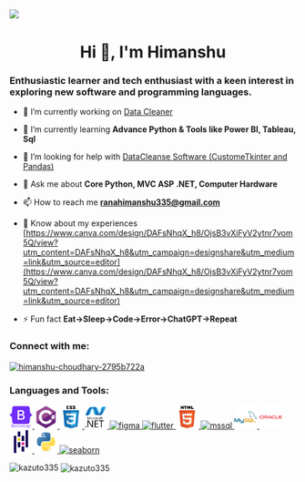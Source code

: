 <img src="https://www.infosectrain.com/wp-content/uploads/2023/04/DATA-SCIENCE-TOOLS-COVERED.jpg">
<h1 align="center">Hi 👋, I'm Himanshu</h1>
<h3 align="left">Enthusiastic learner and tech enthusiast with a keen interest in exploring new software and programming languages.</h3>

- 🔭 I’m currently working on [Data Cleaner](https://github.com/Kazuto335/DataCleaner)

- 🌱 I’m currently learning **Advance Python & Tools like Power BI, Tableau, Sql**

- 🤝 I’m looking for help with [DataCleanse Software (CustomeTkinter and Pandas)](https://github.com/Kazuto335/DataCleaner)

- 💬 Ask me about **Core Python, MVC ASP .NET, Computer Hardware**

- 📫 How to reach me **ranahimanshu335@gmail.com**

- 📄 Know about my experiences [https://www.canva.com/design/DAFsNhqX_h8/OjsB3vXiFyV2ytnr7vom5Q/view?utm_content=DAFsNhqX_h8&utm_campaign=designshare&utm_medium=link&utm_source=editor](https://www.canva.com/design/DAFsNhqX_h8/OjsB3vXiFyV2ytnr7vom5Q/view?utm_content=DAFsNhqX_h8&utm_campaign=designshare&utm_medium=link&utm_source=editor)

- ⚡ Fun fact **Eat->Sleep->Code->Error->ChatGPT->Repeat**

<h3 align="left">Connect with me:</h3>
<p align="left">
<a href="https://linkedin.com/in/himanshu-choudhary-2795b722a" target="blank"><img align="center" src="https://raw.githubusercontent.com/rahuldkjain/github-profile-readme-generator/master/src/images/icons/Social/linked-in-alt.svg" alt="himanshu-choudhary-2795b722a" height="30" width="40" /></a>
</p>

<h3 align="left">Languages and Tools:</h3>
<p align="left"> <a href="https://getbootstrap.com" target="_blank" rel="noreferrer"> <img src="https://raw.githubusercontent.com/devicons/devicon/master/icons/bootstrap/bootstrap-plain-wordmark.svg" alt="bootstrap" width="40" height="40"/> </a> <a href="https://www.w3schools.com/cs/" target="_blank" rel="noreferrer"> <img src="https://raw.githubusercontent.com/devicons/devicon/master/icons/csharp/csharp-original.svg" alt="csharp" width="40" height="40"/> </a> <a href="https://www.w3schools.com/css/" target="_blank" rel="noreferrer"> <img src="https://raw.githubusercontent.com/devicons/devicon/master/icons/css3/css3-original-wordmark.svg" alt="css3" width="40" height="40"/> </a> <a href="https://dotnet.microsoft.com/" target="_blank" rel="noreferrer"> <img src="https://raw.githubusercontent.com/devicons/devicon/master/icons/dot-net/dot-net-original-wordmark.svg" alt="dotnet" width="40" height="40"/> </a> <a href="https://www.figma.com/" target="_blank" rel="noreferrer"> <img src="https://www.vectorlogo.zone/logos/figma/figma-icon.svg" alt="figma" width="40" height="40"/> </a> <a href="https://flutter.dev" target="_blank" rel="noreferrer"> <img src="https://www.vectorlogo.zone/logos/flutterio/flutterio-icon.svg" alt="flutter" width="40" height="40"/> </a> <a href="https://www.w3.org/html/" target="_blank" rel="noreferrer"> <img src="https://raw.githubusercontent.com/devicons/devicon/master/icons/html5/html5-original-wordmark.svg" alt="html5" width="40" height="40"/> </a> <a href="https://www.microsoft.com/en-us/sql-server" target="_blank" rel="noreferrer"> <img src="https://www.svgrepo.com/show/303229/microsoft-sql-server-logo.svg" alt="mssql" width="40" height="40"/> </a> <a href="https://www.mysql.com/" target="_blank" rel="noreferrer"> <img src="https://raw.githubusercontent.com/devicons/devicon/master/icons/mysql/mysql-original-wordmark.svg" alt="mysql" width="40" height="40"/> </a> <a href="https://www.oracle.com/" target="_blank" rel="noreferrer"> <img src="https://raw.githubusercontent.com/devicons/devicon/master/icons/oracle/oracle-original.svg" alt="oracle" width="40" height="40"/> </a> <a href="https://pandas.pydata.org/" target="_blank" rel="noreferrer"> <img src="https://raw.githubusercontent.com/devicons/devicon/2ae2a900d2f041da66e950e4d48052658d850630/icons/pandas/pandas-original.svg" alt="pandas" width="40" height="40"/> </a> <a href="https://www.python.org" target="_blank" rel="noreferrer"> <img src="https://raw.githubusercontent.com/devicons/devicon/master/icons/python/python-original.svg" alt="python" width="40" height="40"/> </a> <a href="https://seaborn.pydata.org/" target="_blank" rel="noreferrer"> <img src="https://seaborn.pydata.org/_images/logo-mark-lightbg.svg" alt="seaborn" width="40" height="40"/> </a> </p>

<p><img align="left" src="https://github-readme-stats.vercel.app/api/top-langs?username=kazuto335&show_icons=true&locale=en&layout=compact" alt="kazuto335" /></p>

<p>&nbsp;<img align="center" src="https://github-readme-stats.vercel.app/api?username=kazuto335&show_icons=true&locale=en" alt="kazuto335" /></p>
